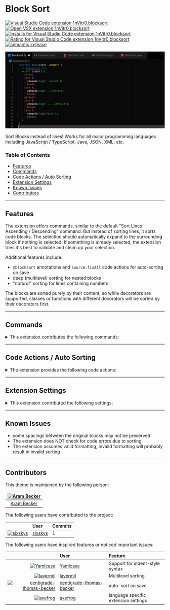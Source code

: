 # Block Sort

[![Visual Studio Code extension 1nVitr0.blocksort](https://img.shields.io/visual-studio-marketplace/v/1nVitr0.blocksort?logo=visualstudiocode)](https://marketplace.visualstudio.com/items?itemName=1nVitr0.blocksort)
[![Open VSX extension 1nVitr0.blocksort](https://img.shields.io/open-vsx/v/1nVitr0/blocksort)](https://open-vsx.org/extension/1nVitr0/blocksort)
[![Installs for Visual Studio Code extension 1nVitr0.blocksort](https://img.shields.io/visual-studio-marketplace/i/1nVitr0.blocksort?logo=visualstudiocode)](https://marketplace.visualstudio.com/items?itemName=1nVitr0.blocksort)
[![Rating for Visual Studio Code extension 1nVitr0.blocksort](https://img.shields.io/visual-studio-marketplace/r/1nVitr0.blocksort?logo=visualstudiocode)](https://marketplace.visualstudio.com/items?itemName=1nVitr0.blocksort)
[![semantic-release](https://img.shields.io/badge/%20%20%F0%9F%93%A6%F0%9F%9A%80-semantic--release-e10079.svg)](https://github.com/semantic-release/semantic-release)

![Sort Blocks instead of lines!](https://raw.githubusercontent.com/1nVitr0/plugin-vscode-blocksort/main/resources/demo.gif)

Sort Blocks instead of lines! Works for all major programming languages including JavaScript / TypeScript, Java, JSON, XML, etc.

### Table of Contents

- [Features](#features)
- [Commands](#commands)
- [Code Actions / Auto Sorting](#code-actions--auto-sorting)
- [Extension Settings](#extension-settings)
- [Known Issues](#known-issues)
- [Contributors](#contributors)

***

## Features

The extension offers commands, similar to the default "Sort Lines Ascending / Descending" command. But instead of sorting lines, it sorts code blocks.
The selection should automatically expand to the surrounding block if nothing is selected.
If something is already selected, the extension tries it's best to validate and clean up your selection.

Additional features include:

- `@blocksort` annotations and `source.fixAll` code actions for auto-sorting on save
- deep (multilevel) sorting for nested blocks
- "*natural*" sorting for lines containing numbers

The blocks are sorted purely by their content, so while decorators are supported, classes or functions with different decorators will be sorted by their decorators first.

***

## Commands

<details>
<summary>This extension contributes the following commands:</summary>

`Sort Blocks Ascending`: Sorts the selected code blocks in ascending order. If no code blocks are selected, a selection for the deepest block the cursor is currently positioned in is generated.

`Sort Blocks Descending`: Sorts the selected code blocks in descending order. If no code blocks are selected, a selection for the deepest block the cursor is currently positioned in is generated.

`Sort Blocks Deep Ascending (Multilevel)`: Sorts the selected code blocks in ascending order, including nested blocks up to a specified depth.

`Sort Blocks Deep Descending (Multilevel)`: Sorts the selected code blocks in descending order, including nested blocks up to a specified depth.

`Expand current Selection to surrounding Block`: Expand curren selection locally to surrounding lines in block.

`Expand current Selection fully (including separating Newlines) to the surrounding Block`: Expand curren selection to complete surrounding block.
</details>

***

## Code Actions / Auto Sorting

<details>
<summary>The extension provides the following code actions:</summary>

`source.fixAll.blocksort`: This can be executed on save to auto-sort all blocks following a `@blocksort` marker.

To enable auto Sorting, you must set the `editor.codeActionsOnSave` in your `settings.json`:
```json
{
  "editor.codeActionsOnSave": {
    "source.fixAll.blocksort": true
  }
}
```

This will enable auto-sorting for blocks following a `@blocksort` marker.
The marker can additionally be followed by the options `asc` or `desc` to control the sorting order,
as well as a number for the sorting depth:

```js
// @blocksort asc
switch(value) {
  case 1:
    return 1;
  case 2:
    return 2;
  default:
    return 2;
}
```

```yaml
# @blocksort asc inf
some:
  nested:
    - code
    - (will be
  sorted:
    - up to
    - any level)
```
</details>

***

## Extension Settings

<details>
<summary>This extension contributed the following settings:</summary>

- `defaultMultilevelDepth`: Default depth used for deep sorting.
  - Default: `-1` (infinite)
- `askForMultilevelDepth`: Skip asking for multilevel depth and always use `defaultMultilevelDepth`.
  - Default: `true`
- `indentIgnoreMarkers`: List of regex markers that when matched will result in ignoring the indentation of the current line. This is for example used for c-style `{` in a new line. The markers are always assumed to be at teh start of the line, but can be preceded by spaces and comments.
  - Default:
    ```json
    [
      "end(?:for(?:each)?|if|while|case|def)?\\s*?([\\.\\[\\->\\|\\s]\\s*(?:[$A-Za-z0-9_+\\-\\*\\/\\^\\%\\<\\>\\=\\!\\?\\:]*|'[^']*?'|'[']*?'|\"[^\"]*?\"|`[^`]*?`)\\s*[\\]\\|]?\\s*)*",
      "esac|fi",
      "{"
    ]
    ```
  - *Language Overridable*
- `completeBlockMarkers`: List of markers that complete a block. They are assumed to be at the end of a line, but can be succeeded by comments or end-of-line markers (`,` or `;`).
  - Default: `["\\}", "<\\/[a-zA-Z0-9\\-_=\\s]+"]`
  - *Language Overridable*
- `foldingMarkers`: Dictionary of folding markers. They are supplied set a key-value style, the key being a human-readable ultra-short description of the folding markers.
  - Base Options are always applied unless overridden in the dictionary, if null is specified, the marker is ignored:
    ```json
    {
      "()": { "start": "\\(", "end": "\\)" },
      "[]": { "start": "\\[", "end": "\\]" },
      "{}": { "start": "\\{", "end": "\\}" },
      "<>": { "start": "<", "end": ">" },
    }
    ```
  - Default:
    - global: `{}`
    - `[xml]`:
      ```json
      {
        "<>": {
          "start": "<[a-zA-Z0-9\\-_=\\s]+",
           "end": "<\\/[a-zA-Z0-9\\-_=\\s]+|\\/>"
        }
      }
      ```
    - `[html]`, `[php]`, `[jsx-tags]`:
      ```json
      {
        "<>": {
          "start": "<(?!(?:\\/|area|base|br|col|command|embed|hr|img|input|keygen|link|meta|param|source|track|wbr)(?:[\\s\\/]|>))[a-zA-Z0-9\\-_=\\s>]+",
           "end": "<\\/[a-zA-Z0-9\\-_=\\s]+|\\/>"
        }
      }
      ```
  - *Language Overridable*
- `enableNaturalSorting`: Enables the natural sorting behavior for lines containing numbers.
  - Default: `false`
  - **Deprecated**: This option is n longer used, use `collationOptions.numeric` instead
- `collatorOptions`: Collator options for sorting. See https://developer.mozilla.org/en-US/docs/Web/JavaScript/Reference/Global_Objects/Intl/Collator/Collator for more information
  - Default:
    ```json
    {
      "numeric": true,
      "caseFirst": "false",
      "sensitivity": "base"
    }
    ```
  - In addition to the default JavaScript Collator options, the following properties can be supplied
    - `locales`: A BCP 47 language tag, or an comma separated array of such strings.
    - `customSortOrder`: Custom Sort order in the form of a list of characters
    - `customIgnoreCharacters`: A list of characters that are ignored when sorting, e.g. `"'\"()[]{}<>"`
- `sortConsecutiveBlockHeaders`: sorts consecutive block headers, such as a list of `case` statements.
  - Default: `true`
  - *Language Overridable*
- `enableCodeLens`: enables / disables code lenses shown over blocks annotated with `@blocksort`
  - Default: `true`
  - If `true` will copy value from `enableCodeActions`
- `enableCodeActions`: enables / disables code actions used for sorting blocks annotated with `@blocksort`, this will have an effect on `fixAll` code actions
  - Default: "*"
  - Will be overridden with `enableCodeLens` when set to `false` to avoid non-functioning code lenses
- `enableDocumentFormatting`: Document selector for selecting documents to select formatting for. Only matching documents will have a `Sort with` entry
  - Default: `*`
- `enableRangeFormatting`: Document selector for selecting documents to select formatting for. Only matching documents will have a `Sort with` entry
  - Default: `true`
  - If `true` will copy value from `enableDocumentFormatting`
- `forceBlockHeaderFirstRegex`: Regex to match block headers that should be sorted first. `^` and `$` will be expanded to allow comments
  - Default: `^$`
  - *Language Overridable*
- `forceBlockHeaderLastRegex`: Regex to match block headers that should be sorted last. `^` and `$` will be expanded to allow comments
  - Default: ``^(\\s*(when|case)\\s*('([^']|(?<=\\\\)')*'|\"([^\"]|(?<=\\\\)\")*\"|`([^`]|(?<=\\\\)`)*`|[A-Za-z_+\\-*/%<>d.,s]*)*\\s*(.*:)?\\n?\\r?)*\\s*default|else(?!\\s?if)\\s*:?$``
  - *Language Overridable*
- `multiBlockHeaderRegex`: Regex for multi-block-headers such as a list of `case` statements under each other. `^` and `$` will be expanded to allow comments
  - Default: ``^(when|case|default|else)\\s*('([^']|(?<=\\\\)')*'|\"([^\"]|(?<=\\\\)\")*\"|`([^`]|(?<=\\\\)`)*`|[A-Za-z_+\\-*/%<>d.,s]*)*\\s*(.*:)?$``
  - *Language Overridable*
- `incompleteBlockRegex`: Regex for incomplete blocks. `^` and `$` will be expanded to allow comments
  - Default: ``(if|when|else|case|for|foreach|else|elsif|while|def|then|default)\\s*('([^']|(?<=\\\\)')*'|\"([^\"]|(?<=\\\\)\")*\"|`([^`]|(?<=\\\\)`)*`|[A-Za-z_+\\-*/%<>d.,s]*)*\\s*(.*:)?$``
  - *Language Overridable*
- `keepAppendedNewlines`: Keep appended Newlines in place when sorting
  - Default: `true`
- `expandSelection`: Expand Selection options
  - Default:
    ```json
    {
      "expandLocally": true,
      "expandOverEmptyLines": false,
      "foldingComplete": true,
      "indentationComplete": true
    }
    ```
- `expandSelection`: Expand Cursor to selection options
  - Default:
    ```json
    {
      "expandLocally": true,
      "expandOverEmptyLines": false,
      "foldingComplete": true,
      "indentationComplete": true
    }
    ```

Settings marked as *Language Overridable* can be specified on a per-language basis using the notation:

```json
"[typescript]": {
  "blocksort.foldingMarkers": {
    "<>": {
      "start": "<",
      "end": "/>"
    }
  }
}
```
</details>

***

## Known Issues

- some spacings between the original blocks may not be preserved
- The extension does NOT check for code errors due to sorting
- The extension assumes valid formatting, invalid formatting will probably result in invalid sorting

***

## Contributors

This theme is maintained by the following person:

[![Aram Becker](https://avatars.githubusercontent.com/u/15647636?v=4&s=72)](https://github.com/1nVitr0) |
:---: |
[Aram Becker](https://github.com/1nVitr0) |

The following users have contributed to the project:

|                                                                                             <i></i> | User                                  | Commits |
| --------------------------------------------------------------------------------------------------: | :------------------------------------ | :------ |
| [![sixskys](https://avatars.githubusercontent.com/u/48662020?v=4&s=48)](https://github.com/sixskys) | [sixskys](https://github.com/sixskys) | 1       |


The following users have inspired features or noticed important issues:

|                                                                                                                               <i></i> | User                                                                    | Feature                              |
| ------------------------------------------------------------------------------------------------------------------------------------: | :---------------------------------------------------------------------- | :----------------------------------- |
|                                 [![Yamlcase](https://avatars.githubusercontent.com/u/27447701?v=4&s=48)](https://github.com/YAMLcase) | [Yamlcase](https://github.com/YAMLcase)                                 | Support for indent-style syntax      |
|         [<img src="https://avatars.githubusercontent.com/u/2105693?v=4&s=48" width="48" alt="lavermil">](https://github.com/lavermil) | [lavermil](https://github.com/lavermil)                                 | Multilevel sorting                   |
| [![centigrade-thomas-becker](https://avatars.githubusercontent.com/u/10137?s=48&v=4)](https://github.com/centigrade-thomas-becker) | [centigrade-thomas-becker](https://github.com/centigrade-thomas-becker) | auto-sort on save                    |
|                                     [![axefrog](https://avatars.githubusercontent.com/u/298883?v=4&s=48)](https://github.com/axefrog) | [axefrog](https://github.com/axefrog)                                   | language specific extension settings |
